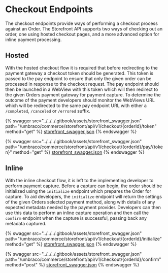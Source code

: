 # Checkout Endpoints

The checkout endpoints provide ways of performing a checkout process against an Order. The Storefront API supports two ways of checking out an order, one using hosted checkout pages, and a more advanced option for inline payment processing.

## Hosted

With the hosted checkout flow it is required that before redirecting to the payment gateway a checkout token should be generated. This token is passed to the pay endpoint to ensure that only the given order can be processed in response to the checkout request. The pay endpoint should then be launched in a WebView with this token which will then redirect to the given Orders payment gateway for payment capture. To determine the outcome of the payment developers should monitor the WebViews URL which will be redirected to the same pay endpoint URL with either a `/completed`, `/canceled` or `/errored` suffix.

{% swagger src="../../../.gitbook/assets/storefront_swagger.json" path="/umbraco/commerce/storefront/api/v1/checkout/{orderId}/token" method="get" %}
[storefront_swagger.json](../../../.gitbook/assets/storefront_swagger.json)
{% endswagger %}

{% swagger src="../../../.gitbook/assets/storefront_swagger.json" path="/umbraco/commerce/storefront/api/v1/checkout/{orderId}/pay/{token}" method="get" %}
[storefront_swagger.json](../../../.gitbook/assets/storefront_swagger.json)
{% endswagger %}

## Inline

With the inline checkout flow, it is left to the implementing developer to perform payment capture. Before a capture can begin, the order should be initialized using the `initialize` endpoint which prepares the Order for capture. To aid developers, the `initialize` endpoint will return the settings of the given Orders selected payment method, along with details of any expected metadata needed by the payment provider. Developers can then use this data to perform an inline capture operation and then call the `confirm` endpoint when the capture is successful, passing back any metadata captured.

{% swagger src="../../../.gitbook/assets/storefront_swagger.json" path="/umbraco/commerce/storefront/api/v1/checkout/{orderId}/initialize" method="get" %}
[storefront_swagger.json](../../../.gitbook/assets/storefront_swagger.json)
{% endswagger %}

{% swagger src="../../../.gitbook/assets/storefront_swagger.json" path="/umbraco/commerce/storefront/api/v1/checkout/{orderId}/confirm" method="post" %}
[storefront_swagger.json](../../../.gitbook/assets/storefront_swagger.json)
{% endswagger %}